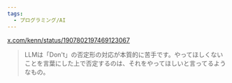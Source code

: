 ```yaml
---
tags:
  - プログラミング/AI
---
```

[x.com/kenn/status/1907802197469123067](https://x.com/kenn/status/1907802197469123067)

>LLMは「Don't」の否定形の対応が本質的に苦手です。やってほしくないことを言葉にした上で否定するのは、それをやってほしいと言ってるようなもの。

